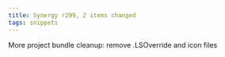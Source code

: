 ```yaml
---
title: Synergy r299, 2 items changed
tags: snippets
---
```


More project bundle cleanup: remove .LSOverride and icon files

